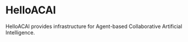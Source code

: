 # HelloACAI

HelloACAI provides infrastructure for Agent-based Collaborative Artificial Intelligence.

